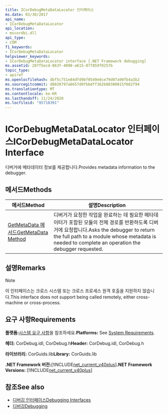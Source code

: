 ```yaml
---
title: ICorDebugMetaDataLocator 인터페이스
ms.date: 03/30/2017
api_name:
- ICorDebugMetaDataLocator
api_location:
- mscordbi.dll
api_type:
- COM
f1_keywords:
- ICorDebugMetaDataLocator
helpviewer_keywords:
- ICorDebugMetaDataLocator interface [.NET Framework debugging]
ms.assetid: 287f5ecd-863f-4090-a615-077859f0257b
topic_type:
- apiref
ms.openlocfilehash: dbf5c751e84dfd9bf0549e8ce79d07a90fb4a3b2
ms.sourcegitcommit: d8020797a6657d0fbbdff362b80300815f682f94
ms.translationtype: MT
ms.contentlocale: ko-KR
ms.lasthandoff: 11/24/2020
ms.locfileid: "95710391"
---
```

# <a name="icordebugmetadatalocator-interface"></a><span data-ttu-id="91ec1-102">ICorDebugMetaDataLocator 인터페이스</span><span class="sxs-lookup"><span data-stu-id="91ec1-102">ICorDebugMetaDataLocator Interface</span></span>

<span data-ttu-id="91ec1-103">디버거에 메타데이터 정보를 제공합니다.</span><span class="sxs-lookup"><span data-stu-id="91ec1-103">Provides metadata information to the debugger.</span></span>  
  
## <a name="methods"></a><span data-ttu-id="91ec1-104">메서드</span><span class="sxs-lookup"><span data-stu-id="91ec1-104">Methods</span></span>  
  
|<span data-ttu-id="91ec1-105">메서드</span><span class="sxs-lookup"><span data-stu-id="91ec1-105">Method</span></span>|<span data-ttu-id="91ec1-106">설명</span><span class="sxs-lookup"><span data-stu-id="91ec1-106">Description</span></span>|  
|------------|-----------------|  
|[<span data-ttu-id="91ec1-107">GetMetaData 메서드</span><span class="sxs-lookup"><span data-stu-id="91ec1-107">GetMetaData Method</span></span>](icordebugmetadatalocator-getmetadata-method.md)|<span data-ttu-id="91ec1-108">디버거가 요청한 작업을 완료하는 데 필요한 메타데이터가 포함된 모듈의 전체 경로를 반환하도록 디버거에 요청합니다.</span><span class="sxs-lookup"><span data-stu-id="91ec1-108">Asks the debugger to return the full path to a module whose metadata is needed to complete an operation the debugger requested.</span></span>|  
  
## <a name="remarks"></a><span data-ttu-id="91ec1-109">설명</span><span class="sxs-lookup"><span data-stu-id="91ec1-109">Remarks</span></span>  
  
> [!NOTE]
> <span data-ttu-id="91ec1-110">이 인터페이스는 크로스 시스템 또는 크로스 프로세스 원격 호출을 지원하지 않습니다.</span><span class="sxs-lookup"><span data-stu-id="91ec1-110">This interface does not support being called remotely, either cross-machine or cross-process.</span></span>  
  
## <a name="requirements"></a><span data-ttu-id="91ec1-111">요구 사항</span><span class="sxs-lookup"><span data-stu-id="91ec1-111">Requirements</span></span>  

 <span data-ttu-id="91ec1-112">**플랫폼:**[시스템 요구 사항](../../get-started/system-requirements.md)을 참조하세요.</span><span class="sxs-lookup"><span data-stu-id="91ec1-112">**Platforms:** See [System Requirements](../../get-started/system-requirements.md).</span></span>  
  
 <span data-ttu-id="91ec1-113">**헤더:** CorDebug.idl, CorDebug.h</span><span class="sxs-lookup"><span data-stu-id="91ec1-113">**Header:** CorDebug.idl, CorDebug.h</span></span>  
  
 <span data-ttu-id="91ec1-114">**라이브러리:** CorGuids.lib</span><span class="sxs-lookup"><span data-stu-id="91ec1-114">**Library:** CorGuids.lib</span></span>  
  
 <span data-ttu-id="91ec1-115">**.NET Framework 버전:**[!INCLUDE[net_current_v40plus](../../../../includes/net-current-v40plus-md.md)]</span><span class="sxs-lookup"><span data-stu-id="91ec1-115">**.NET Framework Versions:** [!INCLUDE[net_current_v40plus](../../../../includes/net-current-v40plus-md.md)]</span></span>  
  
## <a name="see-also"></a><span data-ttu-id="91ec1-116">참조</span><span class="sxs-lookup"><span data-stu-id="91ec1-116">See also</span></span>

- [<span data-ttu-id="91ec1-117">디버깅 인터페이스</span><span class="sxs-lookup"><span data-stu-id="91ec1-117">Debugging Interfaces</span></span>](debugging-interfaces.md)
- [<span data-ttu-id="91ec1-118">디버깅</span><span class="sxs-lookup"><span data-stu-id="91ec1-118">Debugging</span></span>](index.md)
